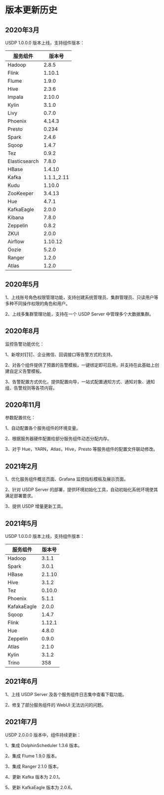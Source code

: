 ﻿# 版本更新历史



## 2020年3月

USDP 1.0.0.0 版本上线，支持组件版本：

| 服务组件 | 版本号 |
| ------ | ------ |
| Hadoop | 2.8.5 |
| Flink | 1.10.1 |
| Flume | 1.9.0 |
| Hive | 2.3.6 |
| Impala | 2.10.0 |
| Kylin | 3.1.0 |
| Livy | 0.7.0 |
| Phoenix | 4.14.3 |
| Presto | 0.234 |
| Spark | 2.4.6 |
| Sqoop | 1.4.7 |
| Tez | 0.9.2 |
| Elasticsearch | 7.8.0 |
| HBase | 1.4.10 |
| Kafka | 1.1.1_2.11 |
| Kudu | 1.10.0 |
| ZooKeeper | 3.4.13 |
| Hue | 4.7.1 |
| KafkaEagle | 2.0.0 |
| Kibana | 7.8.0 |
| Zeppelin | 0.8.2 |
| ZKUI | 2.0.0 |
| Airflow | 1.10.12 |
| Oozie | 5.2.0 |
| Ranger | 1.2.0 |
| Atlas | 1.2.0 |

## 2020年5月

1、上线账号角色权限管理功能，支持创建系统管理员、集群管理员、只读用户等多种不同操作权限的角色和用户。

2、上线多集群管理功能，支持在一个 USDP Server 中管理多个大数据集群。

## 2020年8月

监控告警功能优化：

1、新增对钉钉、企业微信、回调接口等告警方式的支持。

2、对各个组件提供了预置的告警模板，一键绑定即可启用，并支持在此基础上创建自定义告警模板。

3、告警配置方式优化，提供配置向导，一站式配置通知方式、通知对象、通知组、告警规则等各项内容。

## 2020年11月

参数配置优化：

1、自动配置各个服务组件的环境变量。

2、根据服务器硬件配置给部分服务组件动态分配内存。

3、对于 Hue，YARN，Atlas，Hive，Presto 等服务组件的配置文件联动修改。

## 2021年2月

1、优化服务组件概览页面、Grafana 监控指标模板及展示页面。

2、针对 USDP Server 的部署，提供环境初始化工具，自动初始化系统环境使其满足部署要求。

3、提供 USDP 增量更新工具。

## 2021年5月

USDP 1.0.0.0 版本上线，支持组件版本：

| 服务组件 | 版本号 |
| ------ | ------ |
| Hadoop | 3.1.1 |
| Spark | 3.0.1 |
| HBase | 2.1.10 |
| Hive | 3.1.2 |
| Tez | 0.10.0 |
| Phoenix | 5.1.1 |
| KafakaEagle | 2.0.0 |
| Sqoop | 1.4.7 |
| Flink | 1.12.1 |
| Hue | 4.8.0 |
| Zeppelin | 0.9.0 |
| Atlas | 2.1.0 |
| Kylin | 3.1.2 |
| Trino | 358 |

## 2021年6月

1、上线 USDP Server 及各个服务组件日志集中查看下载功能。

2、修复了部分服务组件的 WebUI 无法访问的问题。

## 2021年7月

USDP 2.0.0.0 版本中，组件持续更新：

1、集成 DolphinScheduler 1.3.6 版本。

2、集成 Flume 1.9.0 版本。

3、集成 Ranger 2.1.0 版本。

4、更新 Kafka 版本为 2.0.1。

5、更新 KafkaEagle 版本为 2.0.6。